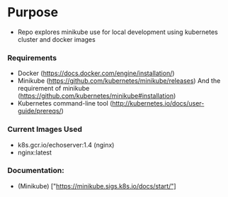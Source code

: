 # Purpose
- Repo explores minikube use for local development using kubernetes cluster and docker images

### Requirements
- Docker (https://docs.docker.com/engine/installation/)
- Minikube (https://github.com/kubernetes/minikube/releases) And the requirement of minikube (https://github.com/kubernetes/minikube#installation)
- Kubernetes command-line tool (http://kubernetes.io/docs/user-guide/prereqs/)

### Current Images Used
- k8s.gcr.io/echoserver:1.4 (nginx)
- nginx:latest

### Documentation:
- (Minikube) ["https://minikube.sigs.k8s.io/docs/start/"]